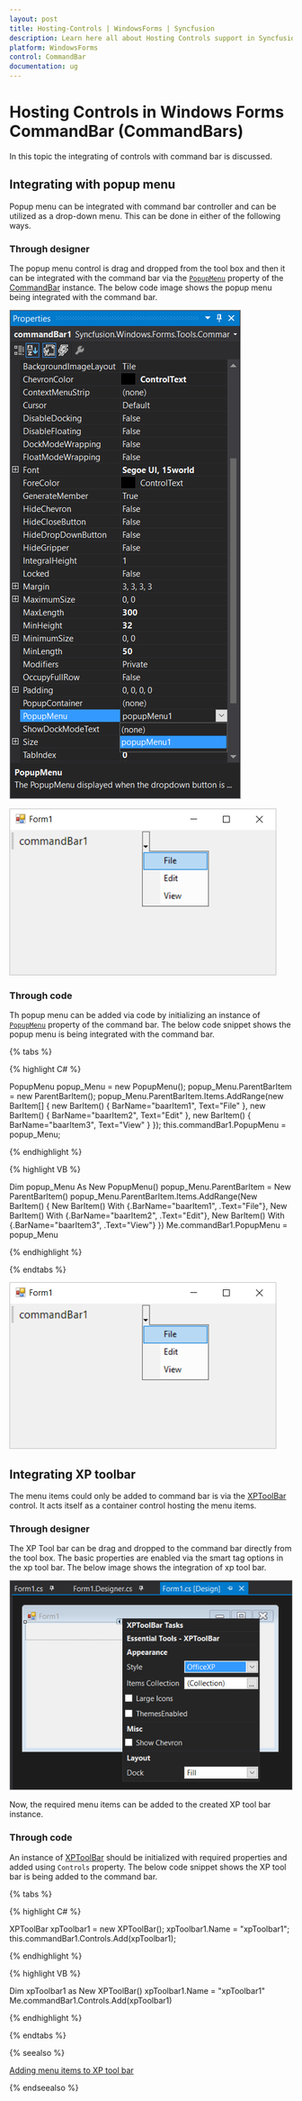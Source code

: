 ```yaml
---
layout: post
title: Hosting-Controls | WindowsForms | Syncfusion
description: Learn here all about Hosting Controls support in Syncfusion Windows Forms CommandBar (CommandBars) control and more.
platform: WindowsForms
control: CommandBar
documentation: ug
---
```


# Hosting Controls in Windows Forms CommandBar (CommandBars)

In this topic the integrating of controls with command bar is discussed.

## Integrating with popup menu

Popup menu can be integrated with command bar controller and can be utilized as a drop-down menu. This can be done in either of the following ways.

### Through designer

The popup menu control is drag and dropped from the tool box and then it can be integrated with the command bar via the [`PopupMenu`](https://help.syncfusion.com/cr/windowsforms/Syncfusion.Windows.Forms.Tools.CommandBar.html#Syncfusion_Windows_Forms_Tools_CommandBar_PopupMenu) property of the [CommandBar](https://help.syncfusion.com/cr/windowsforms/Syncfusion.Windows.Forms.Tools.CommandBar.html) instance. The below code image shows the popup menu being integrated with the command bar.

![Popup menu added to the command bar](Hosting-Controls-images/popupMenu_Integration_CommandBar_Designer.png)

![Popup menu added to the command bar](Hosting-Controls-images/form_with_CommandBar_PopupMenu.png)

### Through code

Th popup menu can be added via code by initializing an instance of [`PopupMenu`](https://help.syncfusion.com/cr/windowsforms/Syncfusion.Windows.Forms.Tools.CommandBar.html#Syncfusion_Windows_Forms_Tools_CommandBar_PopupMenu) property of the command bar. The below code snippet shows the popup menu is being integrated with the command bar.

{% tabs %}

{% highlight C# %}

PopupMenu popup_Menu = new PopupMenu();
popup_Menu.ParentBarItem = new ParentBarItem();
popup_Menu.ParentBarItem.Items.AddRange(new BarItem[]
{
    new BarItem() { BarName="baarItem1", Text="File" },
    new BarItem() { BarName="baarItem2", Text="Edit" },
    new BarItem() { BarName="baarItem3", Text="View" }
});
this.commandBar1.PopupMenu = popup_Menu;

{% endhighlight %}

{% highlight VB %}

Dim popup_Menu As New PopupMenu()
popup_Menu.ParentBarItem = New ParentBarItem()
popup_Menu.ParentBarItem.Items.AddRange(New BarItem()
{
    New BarItem() With {.BarName="baarItem1", .Text="File"},
    New BarItem() With {.BarName="baarItem2", .Text="Edit"},
    New BarItem() With {.BarName="baarItem3", .Text="View"}
})
Me.commandBar1.PopupMenu = popup_Menu

{% endhighlight %}

{% endtabs %}

![Popup menu added to the command bar](Hosting-Controls-images/form_with_CommandBar_PopupMenu.png)

## Integrating XP toolbar

The menu items could only be added to command bar is via the [XPToolBar](https://help.syncfusion.com/cr/windowsforms/Syncfusion.Windows.Forms.Tools.XPMenus.XPToolBar.html) control. It acts itself as a container control hosting the menu items.

### Through designer

The XP Tool bar can be drag and dropped to the command bar directly from the tool box. The basic properties are enabled via the smart tag options in the xp tool bar. The below image shows the integration of xp tool bar.

![XP Tool bar added to the form](Hosting-Controls-images/xpToolbar_Integration_CommandBar_Designer.png)

Now, the required menu items can be added to the created XP tool bar instance.

### Through code

An instance of [XPToolBar](https://help.syncfusion.com/cr/windowsforms/Syncfusion.Windows.Forms.Tools.XPMenus.XPToolBar.html) should be initialized with required properties and added using `Controls` property. The below code snippet shows the XP tool bar is being added to the command bar.

{% tabs %}

{% highlight C# %}

XPToolBar xpToolbar1 = new XPToolBar();
xpToolbar1.Name = "xpToolbar1";
this.commandBar1.Controls.Add(xpToolbar1);

{% endhighlight %}

{% highlight VB %}

Dim xpToolbar1 as New XPToolBar()
xpToolbar1.Name = "xpToolbar1"
Me.commandBar1.Controls.Add(xpToolbar1)

{% endhighlight %}

{% endtabs %}

{% seealso %}

[Adding menu items to XP tool bar](https://help.syncfusion.com/windowsforms/xptoolbar/adding-and-filling-the-xptoolbar)

{% endseealso %}
